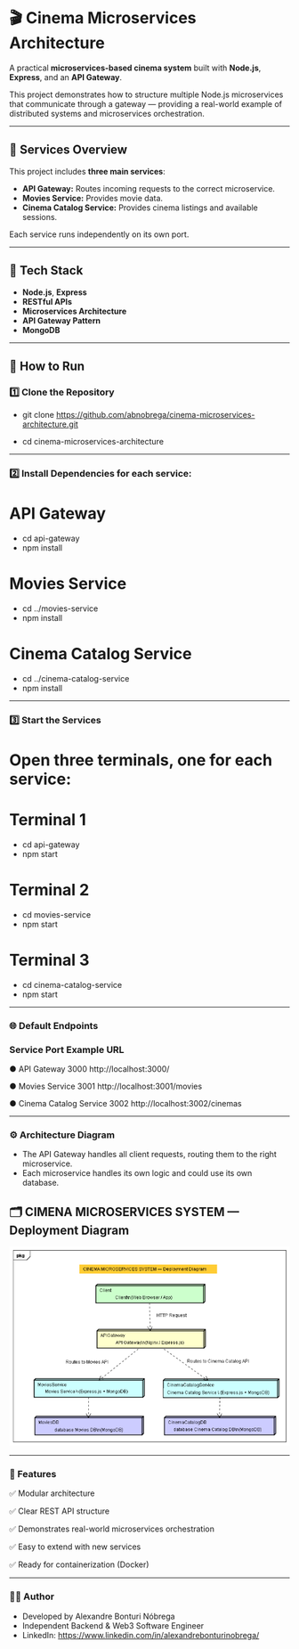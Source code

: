 # 🎬 Cinema Microservices Architecture

A practical **microservices-based cinema system** built with **Node.js**, **Express**, and an **API Gateway**.

This project demonstrates how to structure multiple Node.js microservices that communicate through a gateway — providing a real-world example of distributed systems and microservices orchestration.

---

## 📂 Services Overview

This project includes **three main services**:

- **API Gateway:** Routes incoming requests to the correct microservice.
- **Movies Service:** Provides movie data.
- **Cinema Catalog Service:** Provides cinema listings and available sessions.

Each service runs independently on its own port.

---

## 🧩 Tech Stack

- **Node.js**, **Express**
- **RESTful APIs**
- **Microservices Architecture**
- **API Gateway Pattern**
- **MongoDB**

---

## 🚀 How to Run

### 1️⃣ Clone the Repository

-  git clone https://github.com/abnobrega/cinema-microservices-architecture.git

-  cd cinema-microservices-architecture

---

### 2️⃣ Install Dependencies for each service:

# API Gateway
- cd api-gateway
- npm install

# Movies Service
- cd ../movies-service
- npm install

# Cinema Catalog Service
- cd ../cinema-catalog-service
- npm install

---

### 3️⃣ Start the Services
# Open three terminals, one for each service:

# Terminal 1
- cd api-gateway
- npm start

# Terminal 2
- cd movies-service
- npm start

# Terminal 3
- cd cinema-catalog-service
- npm start

---

### 🌐 Default Endpoints
### Service	            Port	Example URL
●  API Gateway	            3000	http://localhost:3000/

●  Movies Service	        3001	http://localhost:3001/movies

●  Cinema Catalog Service	3002	http://localhost:3002/cinemas

---

### ⚙️ Architecture Diagram

- The API Gateway handles all client requests, routing them to the right microservice.
- Each microservice handles its own logic and could use its own database.

## 🗂️ CIMENA MICROSERVICES SYSTEM — Deployment Diagram

![System Deployment Diagram](docs/CINEMA-MICROSERVICES-SYSTEM-Deployment-Diagram.png)

---

### 📝 Features 
✅ Modular architecture

✅ Clear REST API structure

✅ Demonstrates real-world microservices orchestration

✅ Easy to extend with new services

✅ Ready for containerization (Docker)

---

### 👨‍💻 Author
-  Developed by Alexandre Bonturi Nóbrega
-  Independent Backend & Web3 Software Engineer
-  LinkedIn: https://www.linkedin.com/in/alexandrebonturinobrega/


